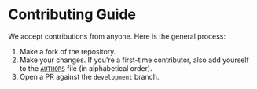 # Contributing Guide

We accept contributions from anyone. Here is the general process:

1. Make a fork of the repository.
2. Make your changes. If you're a first-time contributor, also add yourself to the [`AUTHORS`](/AUTHORS) file (in alphabetical order).
3. Open a PR against the `development` branch.

